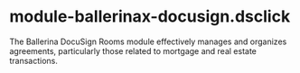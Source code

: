 # module-ballerinax-docusign.dsclick
The Ballerina DocuSign Rooms module effectively manages and organizes agreements, particularly those related to mortgage and real estate transactions.
